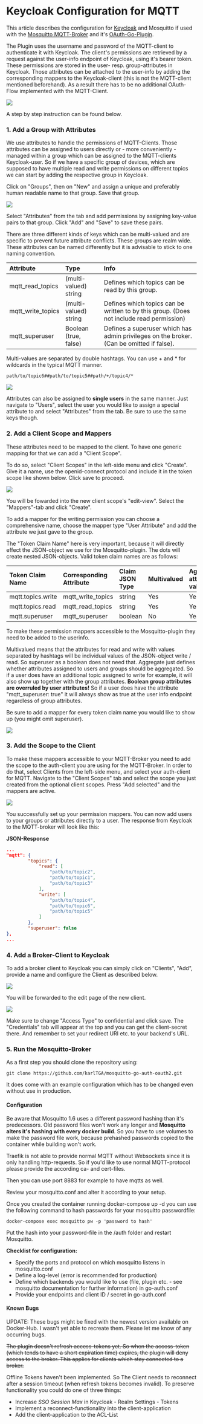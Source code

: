 # Keycloak Configuration for MQTT

This article describes the configuration for [Keycloak](https://www.keycloak.org/) and Mosquitto if used with the [Mosquitto MQTT-Broker](https://mosquitto.org/) and it's [OAuth-Go-Plugin](https://github.com/karlTGA/mosquitto-go-auth-oauth2/tree/v1.0). 

The Plugin uses the username and password of the MQTT-client to authenticate it with Keycloak. The client's permissions are retrieved by a request against the user-info endpoint of Keycloak, using it's bearer token. These permissions are stored in the user- resp. group-attributes in Keycloak. Those attributes can be attached to the user-info by adding the corresponding mappers to the Keycloak-client (this is not the MQTT-client mentioned beforehand). As a result there has to be no additional OAuth-Flow implemented with the MQTT-Client.

<img src="documentation/images/sequence.png">

A step by step instruction can be found below.



### 1. Add a Group with Attributes

We use attributes to handle the permissions of MQTT-Clients. Those attributes can be assigned to users directly or - more conveniently - managed within a group which can be assigned to the MQTT-clients Keycloak-user. So if we have a specific group of devices, which are supposed to have multiple read and write permissions on different topics we can start by adding the respective group in Keycloak.



Click on "Groups", then on "New" and assign a unique and preferably human readable name to that group. Save that group.

<img src="documentation/images/add_group1.png">

Select "Attributes" from the tab and add permissions by assigning key-value pairs to that group. Click "Add" and "Save" to save these pairs.

There are three different kinds of keys which can be multi-valued and are specific to prevent future attribute conflicts. These groups are realm wide. These attributes can be named differently but it is advisable to stick to one naming convention.

| Attribute         | Type                  | Info                                                         |
| :---------------- | :-------------------- | :----------------------------------------------------------- |
| mqtt_read_topics  | (multi-valued) string | Defines which topics can be read by this group.              |
| mqtt_write_topics | (multi-valued) string | Defines which topics can be written to by this group. (Does not include read permission) |
| mqtt_superuser    | Boolean (true, false) | Defines a superuser which has admin privileges on the broker. (Can be omitted if false). |

Multi-values are separated by double hashtags. You can use + and * for wildcards in the typical MQTT manner.

```
path/to/topic6##path/to/topic5##path/+/topic4/*
```

<img src="documentation/images/add_group2.png">

Attributes can also be assigned to **single users** in the same manner. Just navigate to "Users", select the user you would like to assign a special attribute to and select "Attributes" from the tab. Be sure to use the same keys though.

### 2. Add a Client Scope and Mappers

These attributes need to be mapped to the client. To have one generic mapping for that we can add a "Client Scope".

To do so, select "Client Scopes" in the left-side menu and click "Create". Give it a name, use the openid-connect protocol and include it in the token scope like shown below. Click save to proceed.

<img src="documentation/images/create_client_scope2.png">

You will be fowarded into the new client scope's "edit-view". Select the "Mappers"-tab and click "Create".

To add a mapper for the writing permission you can choose a comprehensive name, choose the mapper type "User Attribute" and add the attribute we just gave to the group. 

The "Token Claim Name" here is very important, because it will directly effect the JSON-object we use for the Mosquitto-plugin. The dots will create nested JSON-objects. Valid token claim names are as follows:

| Token Claim Name  | Corresponding Attribute | Claim JSON Type | Multivalued | Aggregate attribute values |
| :---------------- | :---------------------- | :-------------- | :---------- | :------------------------- |
| mqtt.topics.write | mqtt_write_topics       | string          | Yes         | Yes                        |
| mqtt.topics.read  | mqtt_read_topics        | string          | Yes         | Yes                        |
| mqtt.superuser    | mqtt_superuser          | boolean         | No          | Yes                        |

To make these permission mappers accessible to the Mosquitto-plugin they need to be added to the userinfo.

Multivalued means that the attributes for read and write with values separated by hashtags will be individual values of the JSON-object write / read. So superuser as a boolean does not need that. Aggregate just defines whether attributes assigned to users and groups should be aggregated. So if a user does have an additional topic assigned to write for example, it will also show up together with the group attributes. **Boolean group attributes are overruled by user attributes!** So if a user does have the attribute "mqtt_superuser: true" it will always show as true at the user info endpoint regardless of group attributes.

Be sure to add a mapper for every token claim name you would like to show up (you might omit superuser).

<img src="documentation/images/create_mapper.png">

### 3. Add the Scope to the Client

To make these mappers accessible to your MQTT-Broker you need to add the scope to the auth-client you are using for the MQTT-Broker. In order to do that, select Clients from the left-side menu, and select your auth-client for MQTT. Navigate to the "Client Scopes" tab and select the scope you just created from the optional client scopes. Press "Add selected" and the mappers are active.

<img src="documentation/images/add_client_scope.png">

You successfully set up your permission mappers. You can now add users to your groups or attributes directly to a user. The response from Keycloak to the MQTT-broker will look like this:

**JSON-Response**

```json
...
"mqtt": {
        "topics": {
            "read": [
                "path/to/topic2",
                "path/to/topic1",
                "path/to/topic3"
            ],
            "write": [
                "path/to/topic4",
                "path/to/topic6",
                "path/to/topic5"
            ]
        },
        "superuser": false
},
...
```

### 4. Add a Broker-Client to Keycloak

To add a broker client to Keycloak you can simply click on "Clients", "Add", provide a name and configure the Client as described below.

<img src="documentation/images/add_client2.png">

You will be forwarded to the edit page of the new client.

<img src="documentation/images/add_client3.png">

Make sure to change "Access Type" to confidential and click save. The "Credentials" tab will appear at the top and you can get the client-secret there. And remember to set your redirect URI etc. to your backend's URL.

### 5. Run the Mosquitto-Broker
As a first step you should clone the repository using:

`git clone https://github.com/karlTGA/mosquitto-go-auth-oauth2.git`

It does come with an example configuration which has to be changed even without use in production.

#### Configuration
Be aware that Mosquitto 1.6 uses a different password hashing than it's predecessors. Old password files won't work any longer and **Mosquitto alters it's hashing with every docker build**. So you have to use volumes to make the password file work, because prehashed passwords copied to the container while building won't work.

Traefik is not able to provide normal MQTT without Websockets since it is only handling http-requests. So if you'd like to use normal MQTT-protocol please provide the according ca- and cert-files.

Then you can use port 8883 for example to have mqtts as well. 

Review your mosquitto.conf and alter it according to your setup.

Once you created the container running docker-compose up -d you can use the following command to hash passwords for your mosquitto passwordfile:

`docker-compose exec mosquitto pw -p 'password to hash'` 

Put the hash into your password-file in the /auth folder and restart Mosquitto.

**Checklist for configuration:**

* Specify the ports and protocol on which mosquitto listens in mosquitto.conf
* Define a log-level (error is recommended for production)
* Define which backends you would like to use (file, plugin etc. - see mosquitto documentation for further information) in go-auth.conf
* Provide your endpoints and client ID / secret in go-auth.conf

#### Known Bugs
UPDATE: These bugs might be fixed with the newest version available on Docker-Hub. I wasn't yet able to recreate them. Please let me know of any occurring bugs.

~~The plugin doesn't refresh access-tokens yet. So when the access-token (which tends to have a short expiration time) expires, the plugin will deny access to the broker. This applies for clients which stay connected to a broker.~~

Offline Tokens haven't been implemented. So The Client needs to reconnect after a session timeout (when refresh tokens becomes invalid). To preserve functionality you could do one of three things:

* Increase *SSO Session Max* in Keycloak - Realm Settings - Tokens
* Implement a reconnect-functionality into the client-application
* Add the client-application to the ACL-List

